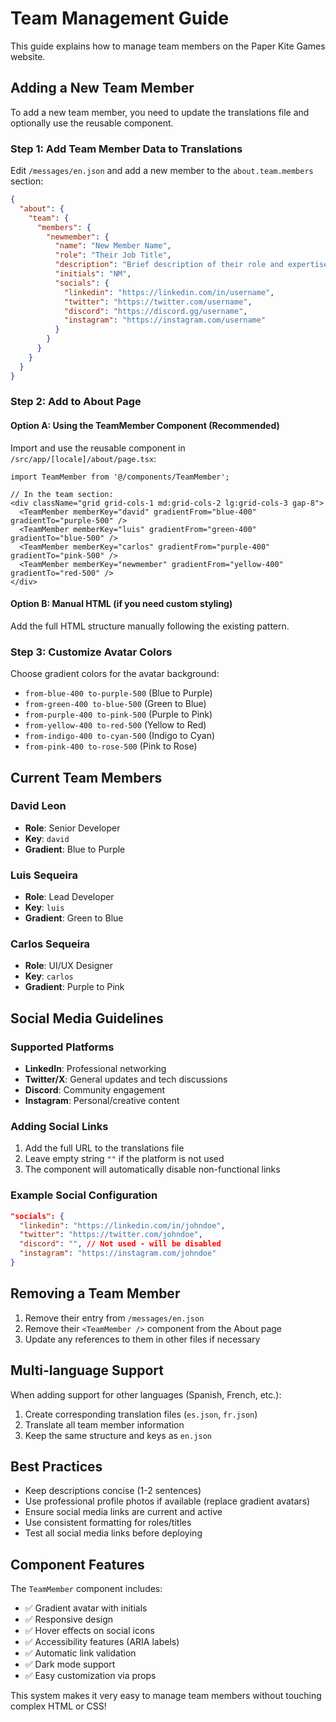 # Team Management Guide

This guide explains how to manage team members on the Paper Kite Games website.

## Adding a New Team Member

To add a new team member, you need to update the translations file and optionally use the reusable component.

### Step 1: Add Team Member Data to Translations

Edit `/messages/en.json` and add a new member to the `about.team.members` section:

```json
{
  "about": {
    "team": {
      "members": {
        "newmember": {
          "name": "New Member Name",
          "role": "Their Job Title",
          "description": "Brief description of their role and expertise.",
          "initials": "NM",
          "socials": {
            "linkedin": "https://linkedin.com/in/username",
            "twitter": "https://twitter.com/username",
            "discord": "https://discord.gg/username",
            "instagram": "https://instagram.com/username"
          }
        }
      }
    }
  }
}
```

### Step 2: Add to About Page

#### Option A: Using the TeamMember Component (Recommended)

Import and use the reusable component in `/src/app/[locale]/about/page.tsx`:

```tsx
import TeamMember from '@/components/TeamMember';

// In the team section:
<div className="grid grid-cols-1 md:grid-cols-2 lg:grid-cols-3 gap-8">
  <TeamMember memberKey="david" gradientFrom="blue-400" gradientTo="purple-500" />
  <TeamMember memberKey="luis" gradientFrom="green-400" gradientTo="blue-500" />
  <TeamMember memberKey="carlos" gradientFrom="purple-400" gradientTo="pink-500" />
  <TeamMember memberKey="newmember" gradientFrom="yellow-400" gradientTo="red-500" />
</div>
```

#### Option B: Manual HTML (if you need custom styling)

Add the full HTML structure manually following the existing pattern.

### Step 3: Customize Avatar Colors

Choose gradient colors for the avatar background:

- `from-blue-400 to-purple-500` (Blue to Purple)
- `from-green-400 to-blue-500` (Green to Blue)
- `from-purple-400 to-pink-500` (Purple to Pink)
- `from-yellow-400 to-red-500` (Yellow to Red)
- `from-indigo-400 to-cyan-500` (Indigo to Cyan)
- `from-pink-400 to-rose-500` (Pink to Rose)

## Current Team Members

### David Leon
- **Role**: Senior Developer
- **Key**: `david`
- **Gradient**: Blue to Purple

### Luis Sequeira
- **Role**: Lead Developer
- **Key**: `luis`
- **Gradient**: Green to Blue

### Carlos Sequeira
- **Role**: UI/UX Designer
- **Key**: `carlos`
- **Gradient**: Purple to Pink

## Social Media Guidelines

### Supported Platforms
- **LinkedIn**: Professional networking
- **Twitter/X**: General updates and tech discussions
- **Discord**: Community engagement
- **Instagram**: Personal/creative content

### Adding Social Links
1. Add the full URL to the translations file
2. Leave empty string `""` if the platform is not used
3. The component will automatically disable non-functional links

### Example Social Configuration
```json
"socials": {
  "linkedin": "https://linkedin.com/in/johndoe",
  "twitter": "https://twitter.com/johndoe",
  "discord": "", // Not used - will be disabled
  "instagram": "https://instagram.com/johndoe"
}
```

## Removing a Team Member

1. Remove their entry from `/messages/en.json`
2. Remove their `<TeamMember />` component from the About page
3. Update any references to them in other files if necessary

## Multi-language Support

When adding support for other languages (Spanish, French, etc.):

1. Create corresponding translation files (`es.json`, `fr.json`)
2. Translate all team member information
3. Keep the same structure and keys as `en.json`

## Best Practices

- Keep descriptions concise (1-2 sentences)
- Use professional profile photos if available (replace gradient avatars)
- Ensure social media links are current and active
- Use consistent formatting for roles/titles
- Test all social media links before deploying

## Component Features

The `TeamMember` component includes:
- ✅ Gradient avatar with initials
- ✅ Responsive design
- ✅ Hover effects on social icons
- ✅ Accessibility features (ARIA labels)
- ✅ Automatic link validation
- ✅ Dark mode support
- ✅ Easy customization via props

This system makes it very easy to manage team members without touching complex HTML or CSS!
